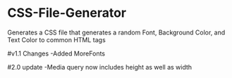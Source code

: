 # CSS-File-Generator
Generates a CSS file that generates a random Font, Background Color, and Text Color to common HTML tags

#v1.1 Changes
-Added MoreFonts

#2.0 update
-Media query now includes height as well as width
